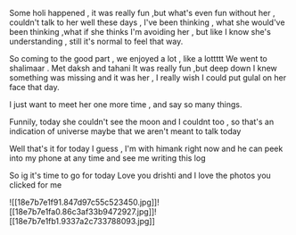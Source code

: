 
Some holi happened , it was really fun ,but what's even fun without her , couldn't talk to her well these days , I've been thinking , what she would've been thinking ,what if she thinks I'm avoiding her , but like I know she's understanding , still it's normal to feel that way.

So coming to the good part , we enjoyed a lot , like a lottttt
We went to shalimaar . Met daksh and tahani 
It was really fun ,but deep down I knew something was missing and it was her , I really wish I could put gulal on her face that day.

I just want to meet her one more time , and say so many things.

Funnily, today she couldn't see the moon and I couldnt too , so that's an indication of universe maybe that we aren't meant to talk today 

Well that's it for today I guess , I'm with himank right now and he can peek into my phone at any time and see me writing this log 

So ig it's time to go for today 
Love you drishti and I love the photos you clicked for me 

![[18e7b7e1f91.847d97c55c523450.jpg]]![[18e7b7e1fa0.86c3af33b9472927.jpg]]![[18e7b7e1fb1.9337a2c733788093.jpg]]